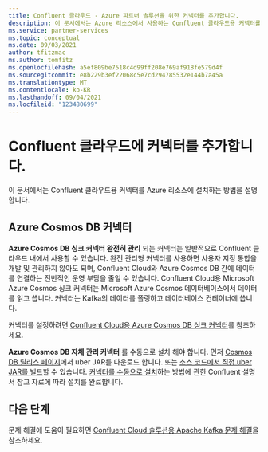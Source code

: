 ```yaml
---
title: Confluent 클라우드 - Azure 파트너 솔루션을 위한 커넥터를 추가합니다.
description: 이 문서에서는 Azure 리소스에서 사용하는 Confluent 클라우드용 커넥터를 설치하는 방법을 설명 합니다.
ms.service: partner-services
ms.topic: conceptual
ms.date: 09/03/2021
author: tfitzmac
ms.author: tomfitz
ms.openlocfilehash: a5ef809be7518c4d99ff208e769af918fe579d4f
ms.sourcegitcommit: e8b229b3ef22068c5e7cd294785532e144b7a45a
ms.translationtype: MT
ms.contentlocale: ko-KR
ms.lasthandoff: 09/04/2021
ms.locfileid: "123480699"
---
```

# <a name="add-connectors-for-confluent-cloud"></a>Confluent 클라우드에 커넥터를 추가합니다.

이 문서에서는 Confluent 클라우드용 커넥터를 Azure 리소스에 설치하는 방법을 설명합니다.

## <a name="connector-to-azure-cosmos-db"></a>Azure Cosmos DB 커넥터

**Azure Cosmos DB 싱크 커넥터 완전히 관리** 되는 커넥터는 일반적으로 Confluent 클라우드 내에서 사용할 수 있습니다. 완전 관리형 커넥터를 사용하면 사용자 지정 통합을 개발 및 관리하지 않아도 되며, Confluent Cloud와 Azure Cosmos DB 간에 데이터를 연결하는 전반적인 운영 부담을 줄일 수 있습니다. Confluent Cloud용 Microsoft Azure Cosmos 싱크 커넥터는 Microsoft Azure Cosmos 데이터베이스에서 데이터를 읽고 씁니다. 커넥터는 Kafka의 데이터를 폴링하고 데이터베이스 컨테이너에 씁니다.

커넥터를 설정하려면 [Confluent Cloud용 Azure Cosmos DB 싱크 커넥터](https://docs.confluent.io/cloud/current/connectors/cc-azure-cosmos-sink.html)를 참조하세요.

**Azure Cosmos DB 자체 관리 커넥터** 를 수동으로 설치 해야 합니다. 먼저 [Cosmos DB 릴리스 페이지](https://github.com/microsoft/kafka-connect-cosmosdb/releases)에서 uber JAR를 다운로드 합니다. 또는 [소스 코드에서 직접 uber JAR를 빌드](https://github.com/microsoft/kafka-connect-cosmosdb/blob/dev/doc/README_Sink.md#install-sink-connector)할 수 있습니다. [커넥터를 수동으로 설치](https://docs.confluent.io/home/connect/install.html#install-connector-manually)하는 방법에 관한 Confluent 설명서 참고 자료에 따라 설치를 완료합니다.  

## <a name="next-steps"></a>다음 단계

문제 해결에 도움이 필요하면 [Confluent Cloud 솔루션용 Apache Kafka 문제 해결](troubleshoot.md)을 참조하세요.
